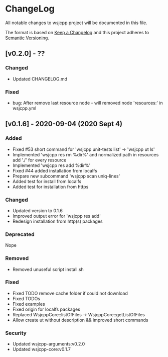 # ChangeLog

All notable changes to wsjcpp project will be documented in this file.
 
The format is based on [Keep a Changelog](http://keepachangelog.com/)
and this project adheres to [Semantic Versioning](http://semver.org/).


## [v0.2.0] - ??

### Changed

- Updated CHANGELOG.md

### Fixed

- bug: After remove last resource node - will removed node 'resources:' in wsjcpp.yml


## [v0.1.6] - 2020-09-04 (2020 Sept 4)

### Added

- Fixed #53 short command for 'wsjcpp unit-tests list' -> 'wsjcpp ut ls'
- Implemented 'wsjcpp res rm %dir%' and normalized path in resources add './' for every resource
- Implemented 'wsjcpp res add %dir%'
- Fixed  #44 added installation from localfs
- Prepare new subcommand 'wsjcpp scan uniq-lines'
- Added test for install from localfs
- Added test for installation from https

### Changed

- Updated version to 0.1.6
- Improved output error for 'wsjcpp res add'
- Redesign installation from http(s) packages

### Deprecated

Nope

### Removed

- Removed unuseful script install.sh

### Fixed

- Fixed TODO remove cache folder if could not download
- Fixed TODOs
- Fixed examples
- Fixed origin for localfs packages
- Replaced WsjcppCore::listOfFiles -> WsjcppCore::getListOfFiles
- Allow create ut without description && improved short commands

### Security

- Updated wsjcpp-arguments:v0.2.0
- Updated wsjcpp-core:v0.1.7